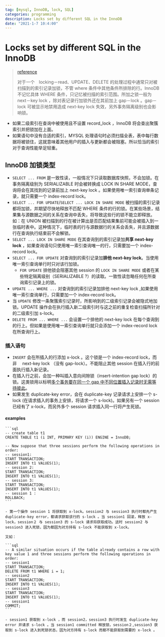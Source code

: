 ```yaml
---
tag: [mysql, InnoDB, lock, SQL]
categories: programming
description: Locks set by different SQL in the InnoDB
date: "2021-1-7 10:4:00"
---
```


# Locks set by different SQL in the InnoDB

> [reference](https://dev.mysql.com/doc/refman/8.0/en/innodb-locks-set.html)
>
> 对于一个　locking－read、UPDATE、DELETE 的处理过程中通常只对被扫描到的索引记录加锁，不管 where 条件中其他条件所排除的行。InnoDB 不记忆具体 WHERE 条件，只记忆被扫描的索引范围。所加之锁一般为 next－key lock ，除对表记录行加锁外还在其前加上 gap－lock 。gap－lock 可被显示地禁用造成 next-key lock 失效，另外事务隔离级别也会影响锁。

- 如果二级索引在查询中被使用且不设置 record_lock ，InnoDB 将会查出聚簇索引并把锁加在上面。
- 如果语句中没有合适的索引，MYSQL 处理语句时必须扫描全表，表中每行数据将被锁住，这就意味着其他用户的插入与更新都会被阻塞。所以恰当的索引对于查询性能举足轻重。

## InnoDB 加锁类型

- `SELECT ... FROM` 是一致性读，一般情况下只读取数据库快照，不会加锁。在事务隔离级别为 SERIALIZABLE 时会被转换成 LOCK IN SHARE MODE，查询将会在其找到的记录前加上 next-key lock 。如果使用唯一索引查询单条记录，就只需要一个 index-record lock。
- `SELECT ... FOR UPDATE`/`SELECT ... LOCK IN SHARE MODE` 被扫描的索引记录都将加锁，并期望尽快地释放不匹配 WHERE 条件的行的锁。在某些场景，结果集与源数据之间的关系在查询中丢失，将导致这些行的锁不能立即释放。如：在 UNION 被扫描到的行在被计算出是否匹配结果集前可能会被插入到一张临时表中。这种情况下，临时表的行与源数据行的关系会丢失，并且源数据行在查询执行结束前不会解锁。
- `SELECT ... LOCK IN SHARE MODE` 在其查询到的索引记录加**共享 next-key lock** ，如果查询语句只使用唯一索引查询唯一的行，只需要加一个 index-record lock。
- `SELECT ... FOR UPDATE` 对查询到的索引记录加**排他 next-key lock**。当使用唯一索引查询单行时只对该行加锁。
    - `FOR UPDATE` 排他锁会阻塞其他 session 的 `LOCK IN SHARE MODE` 或者在某些特定隔离级别（SERIALIZABLE ?）的读取。一致性读忽略任何在所查询索引记录上的锁。
- `UPDATE ... WHERE ...` 对查询到的索引记录加排他 next-key lock ,如果使用唯一索引查询单行，只需要加一个 index-record lock。
- 当 `UPDATE` 修改一条聚簇索引记录时，所影响到的二级索引记录会被隐式地加锁。UPDATE 操作会在执行插入新二级索引时与这之前的重复检查扫描所针对的二级索引加 s-lock。
- `DELETE FROM ... WHERE ...` 会设置一个排他的 next-key lock 在每个查询到的行上。但如果是使用唯一索引查询单行就只会添加一个 index-record lock 在所查询行上。

### 插入语句

- `INSERT` 会在所插入的行添加 x-lock 。这个锁是一个 index-record lock，而非　 next-key lock （没有 gap-lock）。不能阻止其他 session 在插入行的前面执行插入新记录。
- 在插入行之前，会加一种叫插入意向间隙锁（insert-intention gap lock）的锁。这类锁用以标明[多个事务要在同一个 gap 中不同位置插入记录时无需等待彼此](./InnoDB.md)。
- 如果发生 duplicate-key error，会在 duplicate-key 记录请求上安排一个 s-lock (在请求插入的事务上安排，将请求一个 s-lock)。如果另有一个 session 已经有了 x-lock，而另外多个 session 请求插入同一行将产生死锁。

#### examples
        
    ```sql
    -- create table t1
    CREATE TABLE t1 (i INT, PRIMARY KEY (i)) ENGINE = InnoDB;

    -- Now suppose that three sessions perform the following operations in order:
    -- session1:
    START TRANSACTION;
    INSERT INTO t1 VALUES(1);
    -- session 2:
    START TRANSACTION;
    INSERT INTO t1 VALUES(1);
    -- session 3:
    START TRANSACTION;
    INSERT INTO t1 VALUES(1);
    -- session 1 :
    ROLLBACK;
    ```

    - 第一个操作 session 1 将获取到 x-lock。session2 与 session3 执行时都先产生 duplicate-key error，都请求获取该行的 s-lock 。当 session1 回滚，释放 x-lock，session２ 与 session3 的 s-lock 请求将获取成功。这时 session2 与 session3 进入死锁，因为都因为对方持有 s-lock 不能获取到 x-lock。

    又如：

    ```sql
    -- A similar situation occurs if the table already contains a row with key value 1 and three sessions perform the following operations in order:
    -- session1
    START TRANSACTION;
    DELETE FROM t1 WHERE i = 1;
    -- session2
    START TRANSACTION;
    INSERT INTO t1 VALUES(1);
    -- session3
    START TRANSACTION;
    INSERT INTO t1 VALUES(1);
    -- session1
    COMMIT;
    ```

    - session1 获取到 x-lock ，而 session2，session3 执行时发生 duplicate-key error 并请求 s-lock 。当 session1 committed 释放锁，session２,session3 获取到 s-lock 进入到死锁状态，因为对方持有 s-lock 而都不能获取到需要的 x-lock 。
